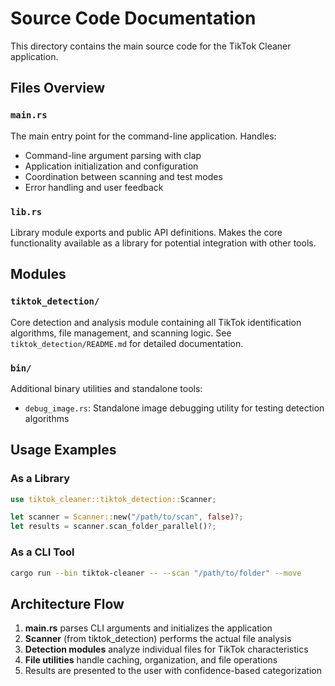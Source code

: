 # Source Code Documentation

This directory contains the main source code for the TikTok Cleaner application.

## Files Overview

### `main.rs`
The main entry point for the command-line application. Handles:
- Command-line argument parsing with clap
- Application initialization and configuration
- Coordination between scanning and test modes
- Error handling and user feedback

### `lib.rs`
Library module exports and public API definitions. Makes the core functionality available as a library for potential integration with other tools.

## Modules

### `tiktok_detection/`
Core detection and analysis module containing all TikTok identification algorithms, file management, and scanning logic. See `tiktok_detection/README.md` for detailed documentation.

### `bin/`
Additional binary utilities and standalone tools:
- `debug_image.rs`: Standalone image debugging utility for testing detection algorithms

## Usage Examples

### As a Library
```rust
use tiktok_cleaner::tiktok_detection::Scanner;

let scanner = Scanner::new("/path/to/scan", false)?;
let results = scanner.scan_folder_parallel()?;
```

### As a CLI Tool
```bash
cargo run --bin tiktok-cleaner -- --scan "/path/to/folder" --move
```

## Architecture Flow

1. **main.rs** parses CLI arguments and initializes the application
2. **Scanner** (from tiktok_detection) performs the actual file analysis
3. **Detection modules** analyze individual files for TikTok characteristics
4. **File utilities** handle caching, organization, and file operations
5. Results are presented to the user with confidence-based categorization
